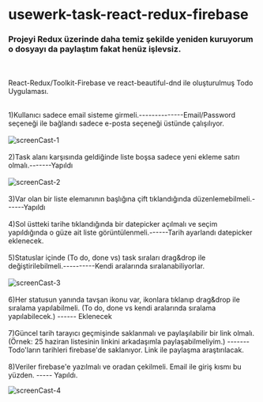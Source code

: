 # usewerk-task-react-redux-firebase 
<h3>Projeyi Redux üzerinde daha temiz şekilde yeniden kuruyorum o dosyayı da paylaştım fakat henüz işlevsiz.</h3><br><br>
React-Redux/Toolkit-Firebase ve react-beautiful-dnd ile oluşturulmuş Todo Uygulaması.<br><br>


1)Kullanıcı sadece email sisteme girmeli.--------------Email/Password seçeneği ile bağlandı sadece e-posta seçeneği üstünde çalışılıyor. <br><br>
![screenCast-1](https://user-images.githubusercontent.com/96916024/172897474-e09355da-6530-4d16-9ac9-ed3bd64f3709.gif)<br><br>
2)Task alanı karşısında geldiğinde liste boşsa sadece yeni ekleme satırı olmalı.-------Yapıldı <br><br>
![screenCast-2](https://user-images.githubusercontent.com/96916024/172897533-5ae39e5d-089d-49a9-b3ad-b31882cbc52b.gif)<br><br>
3)Var olan bir liste elemanının başlığına çift tıklandığında düzenlemebilmeli.------Yapıldı<br><br>
4)Sol üstteki tarihe tıklandığında bir datepicker açılmalı ve seçim yapıldığında o güze ait liste görüntülenmeli.------Tarih ayarlandı datepicker eklenecek.<br><br>
5)Statuslar içinde (To do, done vs) task sıraları drag&drop ile değiştirilebilmeli.----------Kendi aralarında sıralanabiliyorlar.<br><br>
![screenCast-3](https://user-images.githubusercontent.com/96916024/172897565-7b0cf63a-b3e4-49b4-a8bc-30bb2df80fda.gif)<br><br>
6)Her statusun yanında tavşan ikonu var, ikonlara tıklanıp drag&drop ile sıralama yapılabilmeli. 
   (To do, done vs kendi aralarında sıralama yapılabilecek.) ------ Eklenecek<br><br>
7)Güncel tarih tarayıcı geçmişinde saklanmalı ve paylaşılabilir bir link olmalı. 
   (Örnek: 25 haziran listesinin linkini arkadaşımla paylaşabilmeliyim.) ------- Todo'ların tarihleri firebase'de saklanıyor. Link ile paylaşma araştırılacak.<br><br>
8)Veriler firebase'e yazılmalı ve oradan çekilmeli. Email ile giriş kısmı bu yüzden. ----- Yapıldı.




![screenCast-4](https://user-images.githubusercontent.com/96916024/172897604-35b8c32c-433c-4c29-8dee-474afc62f987.gif)
